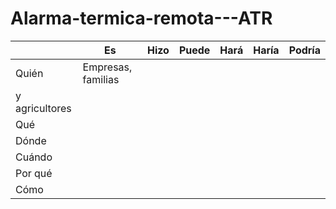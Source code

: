 # Alarma-termica-remota---ATR
| | Es	| Hizo |	Puede |	Hará |	Haría |	Podría |
| ---- | ---- | ---- | ---- | ---- | ---- | ---- |
| Quién | Empresas, familias 
y agricultores |
| Qué |
| Dónde |
| Cuándo |
| Por qué |
| Cómo |
